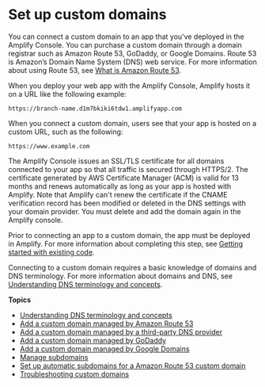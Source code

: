 # Set up custom domains<a name="custom-domains"></a>

You can connect a custom domain to an app that you’ve deployed in the Amplify Console\. You can purchase a custom domain through a domain registrar such as Amazon Route 53, GoDaddy, or Google Domains\. Route 53 is Amazon’s Domain Name System \(DNS\) web service\. For more information about using Route 53, see [What is Amazon Route 53](https://docs.aws.amazon.com/Route53/latest/DeveloperGuide/Welcome.html)\.

When you deploy your web app with the Amplify Console, Amplify hosts it on a URL like the following example:

```
https://branch-name.d1m7bkiki6tdw1.amplifyapp.com
```

When you connect a custom domain, users see that your app is hosted on a custom URL, such as the following:

```
https://www.example.com
```

The Amplify Console issues an SSL/TLS certificate for all domains connected to your app so that all traffic is secured through HTTPS/2\. The certificate generated by AWS Certificate Manager \(ACM\) is valid for 13 months and renews automatically as long as your app is hosted with Amplify\. Note that Amplify can't renew the certificate if the CNAME verification record has been modified or deleted in the DNS settings with your domain provider\. You must delete and add the domain again in the Amplify console\.

Prior to connecting an app to a custom domain, the app must be deployed in Amplify\. For more information about completing this step, see [Getting started with existing code](getting-started.md)\.

Connecting to a custom domain requires a basic knowledge of domains and DNS terminology\. For more information about domains and DNS, see [Understanding DNS terminology and concepts](understanding-dns-terminology-and-concepts.md)\.

**Topics**
+ [Understanding DNS terminology and concepts](understanding-dns-terminology-and-concepts.md)
+ [Add a custom domain managed by Amazon Route 53](to-add-a-custom-domain-managed-by-amazon-route-53.md)
+ [Add a custom domain managed by a third\-party DNS provider](to-add-a-custom-domain-managed-by-a-third-party-dns-provider.md)
+ [Add a custom domain managed by GoDaddy](to-add-a-custom-domain-managed-by-godaddy.md)
+ [Add a custom domain managed by Google Domains](to-add-a-custom-domain-managed-by-google-domains.md)
+ [Manage subdomains](to-manage-subdomains.md)
+ [Set up automatic subdomains for a Amazon Route 53 custom domain](to-set-up-automatic-subdomains-for-a-Route-53-custom-domain.md)
+ [Troubleshooting custom domains](custom-domain-troubleshoot-guide.md)